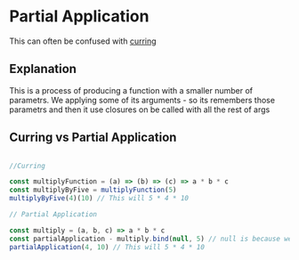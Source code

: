 # Partial Application 

This can often be confused with [curring](../04-Functions/Curring.md)

## Explanation 
This is a process of producing a function with a smaller number of parametrs.
We applying some of its arguments - so its remembers those parametrs and then it use closures on be called with all the rest of args


## Curring vs Partial Application 

```js

//Curring 

const multiplyFunction = (a) => (b) => (c) => a * b * c 
const multiplyByFive = multiplyFunction(5)
multiplyByFive(4)(10) // This will 5 * 4 * 10 

// Partial Application 

const multiply = (a, b, c) => a * b * c 
const partialApplication - multiply.bind(null, 5) // null is because we dont care about "this"
partialApplication(4, 10) // This will 5 * 4 * 10 
```